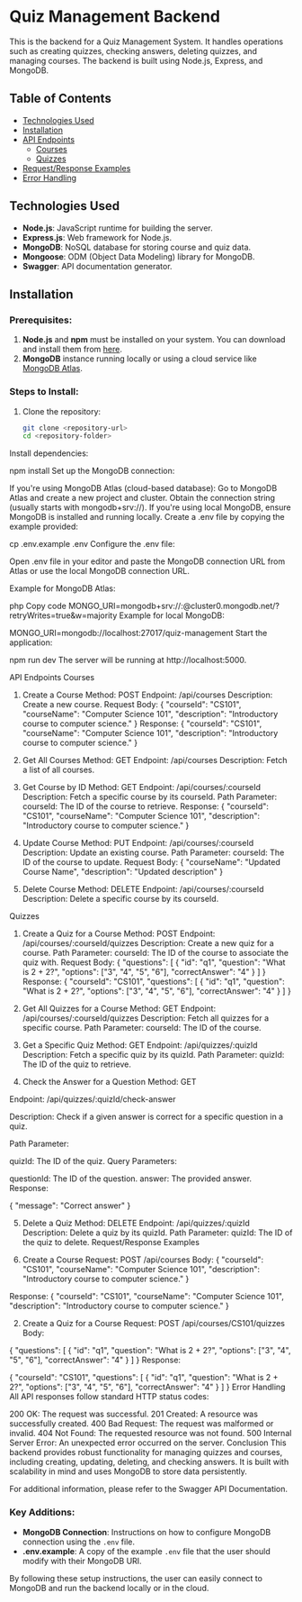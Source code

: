 # Quiz Management Backend

This is the backend for a Quiz Management System. It handles operations such as creating quizzes, checking answers, deleting quizzes, and managing courses. The backend is built using Node.js, Express, and MongoDB.

## Table of Contents
- [Technologies Used](#technologies-used)
- [Installation](#installation)
- [API Endpoints](#api-endpoints)
  - [Courses](#courses)
  - [Quizzes](#quizzes)
- [Request/Response Examples](#requestresponse-examples)
- [Error Handling](#error-handling)

## Technologies Used
- **Node.js**: JavaScript runtime for building the server.
- **Express.js**: Web framework for Node.js.
- **MongoDB**: NoSQL database for storing course and quiz data.
- **Mongoose**: ODM (Object Data Modeling) library for MongoDB.
- **Swagger**: API documentation generator.

## Installation

### Prerequisites:
1. **Node.js** and **npm** must be installed on your system. You can download and install them from [here](https://nodejs.org/).
2. **MongoDB** instance running locally or using a cloud service like [MongoDB Atlas](https://www.mongodb.com/cloud/atlas).

### Steps to Install:

1. Clone the repository:

   ```bash
   git clone <repository-url>
   cd <repository-folder>
Install dependencies:

npm install
Set up the MongoDB connection:

If you're using MongoDB Atlas (cloud-based database):
Go to MongoDB Atlas and create a new project and cluster.
Obtain the connection string (usually starts with mongodb+srv://).
If you're using local MongoDB, ensure MongoDB is installed and running locally.
Create a .env file by copying the example provided:

cp .env.example .env
Configure the .env file:

Open .env file in your editor and paste the MongoDB connection URL from Atlas or use the local MongoDB connection URL.

Example for MongoDB Atlas:

php
Copy code
MONGO_URI=mongodb+srv://<username>:<password>@cluster0.mongodb.net/<dbname>?retryWrites=true&w=majority
Example for local MongoDB:

MONGO_URI=mongodb://localhost:27017/quiz-management
Start the application:

npm run dev
The server will be running at http://localhost:5000.

API Endpoints
Courses
1. Create a Course
Method: POST
Endpoint: /api/courses
Description: Create a new course.
Request Body:
{
  "courseId": "CS101",
  "courseName": "Computer Science 101",
  "description": "Introductory course to computer science."
}
Response:
{
  "courseId": "CS101",
  "courseName": "Computer Science 101",
  "description": "Introductory course to computer science."
}

2. Get All Courses
Method: GET
Endpoint: /api/courses
Description: Fetch a list of all courses.

3. Get Course by ID
Method: GET
Endpoint: /api/courses/:courseId
Description: Fetch a specific course by its courseId.
Path Parameter:
courseId: The ID of the course to retrieve.
Response:
{
  "courseId": "CS101",
  "courseName": "Computer Science 101",
  "description": "Introductory course to computer science."
}

4. Update Course
Method: PUT
Endpoint: /api/courses/:courseId
Description: Update an existing course.
Path Parameter:
courseId: The ID of the course to update.
Request Body:
{
  "courseName": "Updated Course Name",
  "description": "Updated description"
}

5. Delete Course
Method: DELETE
Endpoint: /api/courses/:courseId
Description: Delete a specific course by its courseId.


Quizzes
1. Create a Quiz for a Course
Method: POST
Endpoint: /api/courses/:courseId/quizzes
Description: Create a new quiz for a course.
Path Parameter:
courseId: The ID of the course to associate the quiz with.
Request Body:
{
  "questions": [
    {
      "id": "q1",
      "question": "What is 2 + 2?",
      "options": ["3", "4", "5", "6"],
      "correctAnswer": "4"
    }
  ]
}
Response:
{
  "courseId": "CS101",
  "questions": [
    {
      "id": "q1",
      "question": "What is 2 + 2?",
      "options": ["3", "4", "5", "6"],
      "correctAnswer": "4"
    }
  ]
}

2. Get All Quizzes for a Course
Method: GET
Endpoint: /api/courses/:courseId/quizzes
Description: Fetch all quizzes for a specific course.
Path Parameter:
courseId: The ID of the course.

3. Get a Specific Quiz
Method: GET
Endpoint: /api/quizzes/:quizId
Description: Fetch a specific quiz by its quizId.
Path Parameter:
quizId: The ID of the quiz to retrieve.

4. Check the Answer for a Question
Method: GET

Endpoint: /api/quizzes/:quizId/check-answer

Description: Check if a given answer is correct for a specific question in a quiz.

Path Parameter:

quizId: The ID of the quiz.
Query Parameters:

questionId: The ID of the question.
answer: The provided answer.
Response:

{
  "message": "Correct answer"
}

5. Delete a Quiz
Method: DELETE
Endpoint: /api/quizzes/:quizId
Description: Delete a quiz by its quizId.
Path Parameter:
quizId: The ID of the quiz to delete.
Request/Response Examples

1. Create a Course
Request:
POST /api/courses
Body:
{
  "courseId": "CS101",
  "courseName": "Computer Science 101",
  "description": "Introductory course to computer science."
}

Response:
{
  "courseId": "CS101",
  "courseName": "Computer Science 101",
  "description": "Introductory course to computer science."
}

2. Create a Quiz for a Course
Request:
POST /api/courses/CS101/quizzes
Body:

{
  "questions": [
    {
      "id": "q1",
      "question": "What is 2 + 2?",
      "options": ["3", "4", "5", "6"],
      "correctAnswer": "4"
    }
  ]
}
Response:

{
  "courseId": "CS101",
  "questions": [
    {
      "id": "q1",
      "question": "What is 2 + 2?",
      "options": ["3", "4", "5", "6"],
      "correctAnswer": "4"
    }
  ]
}
Error Handling
All API responses follow standard HTTP status codes:

200 OK: The request was successful.
201 Created: A resource was successfully created.
400 Bad Request: The request was malformed or invalid.
404 Not Found: The requested resource was not found.
500 Internal Server Error: An unexpected error occurred on the server.
Conclusion
This backend provides robust functionality for managing quizzes and courses, including creating, updating, deleting, and checking answers. It is built with scalability in mind and uses MongoDB to store data persistently.

For additional information, please refer to the Swagger API Documentation.

### Key Additions:
- **MongoDB Connection**: Instructions on how to configure MongoDB connection using the `.env` file.
- **.env.example**: A copy of the example `.env` file that the user should modify with their MongoDB URI.

By following these setup instructions, the user can easily connect to MongoDB and run the backend locally or in the cloud.





